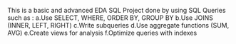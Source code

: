 This is a basic and advanced EDA SQL Project done by using SQL Queries such as :
a.Use SELECT, WHERE, ORDER BY, GROUP BY
b.Use JOINS (INNER, LEFT, RIGHT)
c.Write subqueries
d.Use aggregate functions (SUM, AVG)
e.Create views for analysis
f.Optimize queries with indexes
